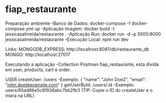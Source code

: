 # fiap_restaurante

Preparação ambiente
-Banco de Dados: docker-compose -f docker-compose.yml up
-Aplicação Imagem: docker build -t jessicasalmeida/restaurante .
-Aplicação Run: docker run -d -p 5000:8000 jessicasalmeida/restaurante
-Execução Local: npm run dev

Links:
MONGODB_EXPRESS: http://localhost:8081/db/restaurante_db
MONGO: http://localhost:27017

Executando a aplicação
-Collection Postman fiap_restaurante, esta divida em user, products, cart e order.

USER
createUser: /users
-Exemplo:
    {
        "name": "John Doe2",
        "email": "john.doe@example.com"
    }
getUserById: /users/:id
-Exemplo:
    users/65ad86e5c8f936abc7bb2fb3 (TIP: Copie o ID do createUser e o insira na URL)





